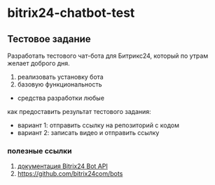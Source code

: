 # bitrix24-chatbot-test

## Тестовое задание

Разработать тестового чат-бота для Битрикс24, который по утрам желает доброго дня.

1. реализовать установку бота
2. базовую функциональность

- средства разработки любые

как предоставить результат тестового задания:

- вариант 1: отправить ссылку на репозиторий с кодом
- вариант 2: записать видео и отправить ссылку

### полезные ссылки

1. [документация Bitrix24 Bot API](https://dev.1c-bitrix.ru/learning/course/index.php?COURSE_ID=93)
2. https://github.com/bitrix24com/bots
